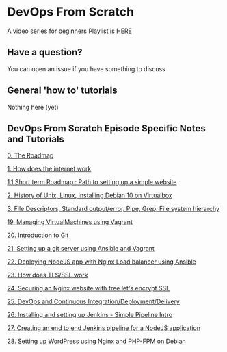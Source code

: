 # DevOps From Scratch

A video series for beginners
Playlist is [HERE](https://www.youtube.com/playlist?list=PLxYCgfC5WpnsAg5LddfjlidAHJNqRUN14)


## Have a question?

You can open an issue if you have something to discuss

## General 'how to' tutorials

Nothing here (yet)


## DevOps From Scratch Episode Specific Notes and Tutorials

[0. The Roadmap](episodes/0-roadmap.md)

[1. How does the internet work](episodes/1-how-does-the-internet-work.md)

[1.1 Short term Roadmap : Path to setting up a simple website](episodes/1.1-short-term-roadmap.md)

[2. History of Unix, Linux, Installing Debian 10 on Virtualbox](episodes/2-unix-linux-installing-debian-10-on-virtualbox.md)

[3. File Descriptors, Standard output/error, Pipe, Grep, File system hierarchy](episodes/5-file-descriptors-standard-out-err-pipe-file-system.md)

[19. Managing VirtualMachines using Vagrant](episodes/19-vagrant-intro.md)

[20. Introduction to Git](episodes/20-Introduction-to-git.md)

[21. Setting up a git server using Ansible and Vagrant](episodes/21-setting-up-git-server-vagrant-ansible.md)

[22. Deploying NodeJS app with Nginx Load balancer using Ansible](episodes/22-nodejs-app-deployment-ansible.md)

[23. How does TLS/SSL work](episodes/23-how-does-ssl-work.md)

[24. Securing an Nginx website with free let's encrypt SSL](episodes/24-securing-nginx-free-ssl-letsencrypt.md)

[25. DevOps and Continuous Integration/Deployment/Delivery](episodes/25-devops-ci-cd.md)

[26. Installing and setting up Jenkins - Simple Pipeline Intro](episodes/26-jenkins-install-first-pipeline.md)

[27. Creating an end to end Jenkins pipeline for a NodeJS application](episodes/27-create-real-life-end-to-end-jenkins-pipeline.md)

[28. Setting up WordPress using Nginx and PHP-FPM on Debian](episodes/28-setting-up-wordpress-nginx-php-fpm.md)
